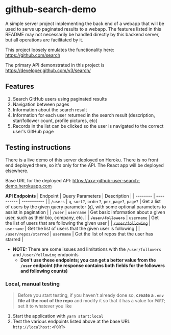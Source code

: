 # github-search-demo

A simple server project implementing the back end of a webapp that will be used to serve up paginated results to a webapp. The features listed in this README may not necessarily be handled directly by this backend server, but all operations are facilitated by it.

This project loosely emulates the functionality here: https://github.com/search

The primary API demonstrated in this project is https://developer.github.com/v3/search/

## Features
1. Search GitHub users using paginated results
2. Navigation between pages
3. Information about the search result
4. Information for each user returned in the search result (description, star/follower count, profile pictures, etc)
5. Records in the list can be clicked so the user is navigated to the correct user's GitHub page

## Testing instructions
There is a live demo of this server deployed on Heroku. There is no front end deployed there, so it's only for the API. The React app will be deployed elsewhere.

Base URL for the deployed API: https://axv-github-user-search-demo.herokuapp.com

**API Endpoints**
| Endpoint | Query Parameters | Description |
| -------- | ---------- | ----------- |
| `/users` | `q`, `sort?`, `order?`, `per_page?`, `page?` | Get a list of users by the given query parameter (`q`), with some optional parameters to assist in pagination |
| `/user` | `username` | Get basic information about a given user, such as their bio, company, etc. |
| ~~`/user/followers`~~ | `username` | Get the list of users that are following the given user |
| ~~`/user/following`~~ | `username` | Get the list of users that the given user is following |
| `/user/repos/starred` | `username` | Get the list of repos that the user has starred |
* **NOTE:** There are some issues and limitations with the `/user/followers` and `/user/following` endpoints
  * **Don't use these endpoints; you can get a better value from the `/user` endpoint (the response contains both fields for the followers and following counts)**

### Local, manual testing
> Before you start testing, if you haven't already done so, **create a `.env` file at the root of the repo** and modify it so that it has a value for `PORT`; set it to whatever you like
1. Start the application with `yarn start:local`
2. Test the various endpoints listed above at the base URL `http://localhost:<PORT>`
